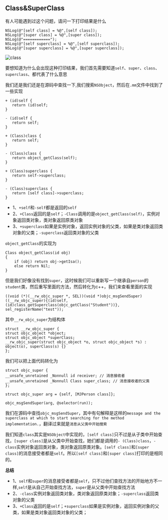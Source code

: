  ## Class&SuperClass
 
 有人可能遇到过这个问题，请问一下打印结果是什么
 ```
 NSLog(@"[self class] = %@",[self class]);
 NSLog(@"[super class] = %@",[super class]);
 NSLog(@"============");
 NSLog(@"[self superclass] = %@",[self superclass]);
 NSLog(@"[super superclass] = %@",[super superclass]);
 ```
 
 ![class](https://github.com/SunshineBrother/JHBlog/blob/master/iOS知识点/iOS底层/RunTime/class.png)
 
 
 要想知道为什么会出现这种打印结果，我们首先需要知道`self`、`super`、`class`、`superclass`、都代表了什么意思
 
 我们还是我们还是在源码中查找一下,我们搜索`NSObject`，然后在`.mm`文件中找到了一些实现
 ```
 + (id)self {
 	return (id)self;
 }
 
 - (id)self {
 	return self;
 }
 
 + (Class)class {
 	return self;
 }
 
 - (Class)class {
 	return object_getClass(self);
 }
 
 + (Class)superclass {
 	return self->superclass;
 }
 
 - (Class)superclass {
 	return [self class]->superclass;
 }

 ```
 - 1、`+self`和`-self`都是返回的`self`
 - 2、`+Class`返回的是`self`；`-Class`调用的是`object_getClass(self)`，实例对象返回类对象，类对象返回原类对象
 - 3、`+superclass`如果是实例对象，返回实例对象的父类，如果是类对象返回类对象的父类；`-superclass`返回类对象的父类
 
 
 `object_getClass`的实现为
 ```
 Class object_getClass(id obj)
 {
	 if (obj) return obj->getIsa();
	 else return Nil;
 }
 ```
 但是我们好像没有找到`super`，这时候我们可以重新写一个继承自`person`的`student`类，然后重写里面的方法，然后转化为c++，我们来查看里面的实现
 ```
 ((void (*)(__rw_objc_super *, SEL))(void *)objc_msgSendSuper)((__rw_objc_super){(id)self, (id)class_getSuperclass(objc_getClass("Student"))}, sel_registerName("test"));
 ```
 其中`__rw_objc_super`为结构体
 ```
 struct __rw_objc_super { 
 struct objc_object *object; 
 struct objc_object *superClass; 
 __rw_objc_super(struct objc_object *o, struct objc_object *s) : object(o), superClass(s) {} 
 };
 ```
 我们可以把上面代码转化为
 ```
 struct objc_super {
 __unsafe_unretained _Nonnull id receiver; // 消息接收者
 __unsafe_unretained _Nonnull Class super_class; // 消息接收者的父类
 };
 
 struct objc_super arg = {self, [MJPerson class]};
 
 objc_msgSendSuper(arg, @selector(run));
 
 ```
 我们在源码中查找`objc_msgSendSuper`，其中有句解释是这样的`message and the superclass at which to start searching for the method implementation.`，翻译过来就是`消息从父类中开始搜索`
 
 我们知道`class`其实是`NSObject`中实现的，`[self class]`只不过是从子类中开始查找，`[super class]`是从父类中开始查找，她们都是调用的`- (Class)class`，`-class`实例对象返回类对象，类对象返回原类对象。`[self class]`和`[super class]`的消息接受者都是`self`。所以`[self class]`和`[super class]`打印的是相同的。
 
 
 **总结**
 - 1、`self`和`super`的消息接受者都是`self`，只不过他们查找方法的开始地方不一样,`self`是从自己开始查找方法，`super`是从父类中开始查找方法
 - 2、`-class`实例对象返回类对象，类对象返回原类对象；`-superclass`返回类对象的父类
 - 3、`+Class`返回的是`self`；`+superclass`如果是实例对象，返回实例对象的父类，如果是类对象返回类对象的父类；
